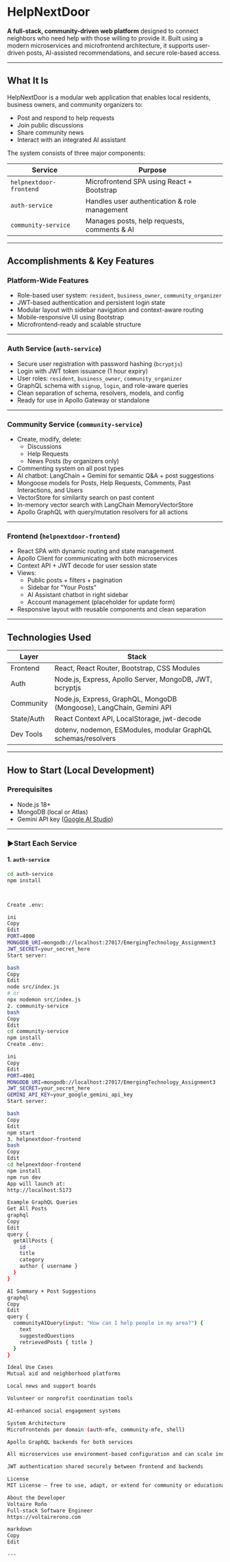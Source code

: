 # HelpNextDoor

**A full-stack, community-driven web platform** designed to connect neighbors who need help with those willing to provide it. Built using a modern microservices and microfrontend architecture, it supports user-driven posts, AI-assisted recommendations, and secure role-based access.

---

## What It Is

HelpNextDoor is a modular web application that enables local residents, business owners, and community organizers to:

- Post and respond to help requests  
- Join public discussions  
- Share community news  
- Interact with an integrated AI assistant  

The system consists of three major components:

| Service                 | Purpose                                        |
|-------------------------|------------------------------------------------|
| `helpnextdoor-frontend` | Microfrontend SPA using React + Bootstrap      |
| `auth-service`          | Handles user authentication & role management |
| `community-service`     | Manages posts, help requests, comments & AI    |

---

## Accomplishments & Key Features

### Platform-Wide Features

- Role-based user system: `resident`, `business_owner`, `community_organizer`
- JWT-based authentication and persistent login state
- Modular layout with sidebar navigation and context-aware routing
- Mobile-responsive UI using Bootstrap
- Microfrontend-ready and scalable structure

---

### Auth Service (`auth-service`)
- Secure user registration with password hashing (`bcryptjs`)
- Login with JWT token issuance (1 hour expiry)
- User roles: `resident`, `business_owner`, `community_organizer`
- GraphQL schema with `signup`, `login`, and role-aware queries
- Clean separation of schema, resolvers, models, and config
- Ready for use in Apollo Gateway or standalone

---

### Community Service (`community-service`)
- Create, modify, delete:
  - Discussions  
  - Help Requests  
  - News Posts (by organizers only)
- Commenting system on all post types
- AI chatbot: LangChain + Gemini for semantic Q&A + post suggestions
- Mongoose models for Posts, Help Requests, Comments, Past Interactions, and Users
- VectorStore for similarity search on past content
- In-memory vector search with LangChain MemoryVectorStore
- Apollo GraphQL with query/mutation resolvers for all actions

---

### Frontend (`helpnextdoor-frontend`)
- React SPA with dynamic routing and state management
- Apollo Client for communicating with both microservices
- Context API + JWT decode for user session state
- Views:
  - Public posts + filters + pagination
  - Sidebar for "Your Posts"
  - AI Assistant chatbot in right sidebar
  - Account management (placeholder for update form)
- Responsive layout with reusable components and clean separation

---

## Technologies Used

| Layer        | Stack                                                                 |
|--------------|-----------------------------------------------------------------------|
| Frontend     | React, React Router, Bootstrap, CSS Modules                          |
| Auth         | Node.js, Express, Apollo Server, MongoDB, JWT, bcryptjs              |
| Community    | Node.js, Express, GraphQL, MongoDB (Mongoose), LangChain, Gemini API |
| State/Auth   | React Context API, LocalStorage, jwt-decode                          |
| Dev Tools    | dotenv, nodemon, ESModules, modular GraphQL schemas/resolvers        |

---

## How to Start (Local Development)

### Prerequisites

- Node.js 18+
- MongoDB (local or Atlas)
- Gemini API key ([Google AI Studio](https://makersuite.google.com/app/apikey))

---

### ▶Start Each Service

#### 1. `auth-service`

```bash
cd auth-service
npm install



Create .env:

ini
Copy
Edit
PORT=4000
MONGODB_URI=mongodb://localhost:27017/EmergingTechnology_Assignment3
JWT_SECRET=your_secret_here
Start server:

bash
Copy
Edit
node src/index.js
# or
npx nodemon src/index.js
2. community-service
bash
Copy
Edit
cd community-service
npm install
Create .env:

ini
Copy
Edit
PORT=4001
MONGODB_URI=mongodb://localhost:27017/EmergingTechnology_Assignment3
JWT_SECRET=your_secret_here
GEMINI_API_KEY=your_google_gemini_api_key
Start server:

bash
Copy
Edit
npm start
3. helpnextdoor-frontend
bash
Copy
Edit
cd helpnextdoor-frontend
npm install
npm run dev
App will launch at:
http://localhost:5173

Example GraphQL Queries
Get All Posts
graphql
Copy
Edit
query {
  getAllPosts {
    id
    title
    category
    author { username }
  }
}

AI Summary + Post Suggestions
graphql
Copy
Edit
query {
  communityAIQuery(input: "How can I help people in my area?") {
    text
    suggestedQuestions
    retrievedPosts { title }
  }
}

Ideal Use Cases
Mutual aid and neighborhood platforms

Local news and support boards

Volunteer or nonprofit coordination tools

AI-enhanced social engagement systems

System Architecture
Microfrontends per domain (auth-mfe, community-mfe, shell)

Apollo GraphQL backends for both services

All microservices use environment-based configuration and can scale independently

JWT authentication shared securely between frontend and backends

License
MIT License — free to use, adapt, or extend for community or educational projects.

About the Developer
Voltaire Roño
Full-stack Software Engineer
https://voltairerono.com

markdown
Copy
Edit

---
